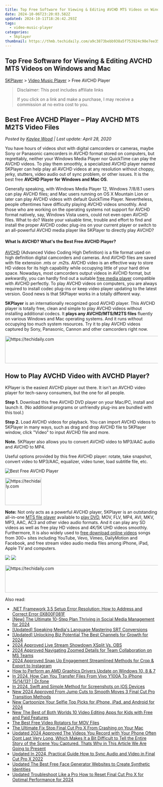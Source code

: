 ```yaml
---
title: Top Free Software for Viewing & Editing AVCHD MTS Videos on Windows and Mac
date: 2024-10-06T23:20:03.582Z
updated: 2024-10-11T18:26:42.293Z
tags:
  - video-music-player
categories:
  - 5kplayer
thumbnail: https://thmb.techidaily.com/a9c3873bebb938a5f753924c98e7ee35151095e5c892d2b6f8749d10330823cf.jpg
---
```


## Top Free Software for Viewing & Editing AVCHD MTS Videos on Windows and Mac

[5KPlayer](https://tools.techidaily.com/5kplayer/products/) \> [Video Music Player](https://tools.techidaily.com/5kplayer/video-music-player/) \> Free AVCHD Player

>  Disclaimer: This post includes affiliate links
>
>  If you click on a link and make a purchase, I may receive a commission at no extra cost to you.
>

## Best Free AVCHD Player – Play AVCHD MTS M2TS Video Files

 _Posted by [Kaylee Wood](https://www.quora.com/profile/Amanda-Hu-21) | Last update: April 28, 2020_

You have hours of videos shot with digital camcorders or cameras, maybe Sony or Panasonic camcorders in AVCHD format stored on computers, but regrettably, neither your Windows Media Player nor QuickTime can play the AVCHD videos. To play them smoothly, a specialized AVCHD player named 5KPlayer can help play all AVCHD videos at any resolution without choppy, jerky, stutters, video audio out of sync problem, or other issues. It is the best free **AVCHD Player for Windows and Mac OS**.

Generally speaking, with Windows Media Player 12, Windows 7/8/8.1 users can play AVCHD files; and Mac users running on OS X Mountain Lion or later can play AVCHD videos with default QuickTime Player. Nevertheless, people oftentimes have difficulty playing AVCHD videos smoothly. And those who are working on the operating systems not support for AVCHD format natively, say, Windows Vista users, could not even open AVCHD files. What to do? Waste your valuable time, trouble and effort to find and install the proper AVCHD codec plug-ins on your current player or switch to an all-powerful AVCHD media player like 5KPlayer to directly play AVCHD?

#### **What Is AVCHD? What's the Best Free AVCHD Player?**

[AVCHD](http://en.wikipedia.org/wiki/AVCHD) (Advanced Video Coding High Definition) is a file format used on high definition digital camcorders and cameras. And AVCHD files are saved with file extension .mts or .m2ts. AVCHD video is an effective way to store HD videos for its high capability while occupying little of your hard drive space. Nowadays, most camcorders output videos in AVCHD format, but awkwardly, you can hardly find out a suitable [free media player](https://tools.techidaily.com/5kplayer/video-music-player/) compatible with AVCHD perfectly. To play AVCHD videos on computers, you are always required to install codec plug-ins or keep video player updating to the latest version. Good news is that 5KPlayer works in a totally different way.

**5KPlayer** is an internationally recognized good AVCHD player. This AVCHD player is totally free, clean and simple to play AVCHD videos without installing additional codecs. It **plays any AVCHD/MTS/M2TS files** fluently on various Windows and Mac operating systems. And it runs without occupying too much system resources. Try it to play AVCHD videos captured by Sony, Panasonic, Cannon and other camcorders right now.

<!-- affiliate ads begin -->
<a href="https://ephamedtechinc.pxf.io/c/5597632/2137227/26400" target="_top" id="2137227">
  <img src="//a.impactradius-go.com/display-ad/26400-2137227" border="0" alt="https://techidaily.com" width="728" height="90"/>
</a>
<img height="0" width="0" src="https://ephamedtechinc.pxf.io/i/5597632/2137227/26400" style="position:absolute;visibility:hidden;" border="0" />
<!-- affiliate ads end -->

## How to Play AVCHD Video with AVCHD Player?

KPlayer is the easiest AVCHD player out there. It isn't an AVCHD video player for tech-savvy consumers, but the one for all people.

**Step 1.** Download this free AVCHD DVD player on your Mac/PC, install and launch it. (No additional programs or unfriendly plug-ins are bundled with this tool.)

**Step 2.** Load AVCHD videos for playback. You can import AVCHD videos to 5KPlayer in many ways, such as drag and drop AVCHD file to 5KPlayer window, click "Video" to input AVCHD file and more. 

**Note.** 5KPlayer also allows you to convert AVCHD video to MP3/AAC audio and AVCHD to MP4.

Useful options provided by this free AVCHD player: rotate, take snapshot, convert video to MP3/AAC, equalizer, video tuner, load subtitle file, etc.

![Best Free AVCHD Player](https://www.5kplayer.com/video-music-player/img/youtube-0119-01.png) 

<!-- affiliate ads begin -->
<a href="https://25home.pxf.io/c/5597632/2148635/16836" target="_top" id="2148635">
  <img src="//a.impactradius-go.com/display-ad/16836-2148635" border="0" alt="https://techidaily.com" width="120" height="90"/>
</a>
<img height="0" width="0" src="https://25home.pxf.io/i/5597632/2148635/16836" style="position:absolute;visibility:hidden;" border="0" />
<!-- affiliate ads end -->

**Note:** Not only acts as a powerful AVCHD player, 5KPlayer is an outstanding all-in-one [MTS file player](https://tools.techidaily.com/5kplayer/video-music-player/) available to [play DVD](https://tools.techidaily.com/5kplayer/video-music-player/), MOV, FLV, MP4, AVI, MKV, MP3, AAC, AC3 and other video audio formats. And it can play any SD videos as well as free play HD videos and 4K/5K UHD videos smoothly. Furthermore, It is also widely used to [free download online videos](https://tools.techidaily.com/5kplayer/youtube-download/) songs from 300+ sites including YouTube, Vevo, Vimeo, DailyMotion and Facebook, and free stream video audio media files among iPhone, iPad, Apple TV and computers.

[![](https://www.5kplayer.com/video-music-player/../button/freedownbackwin.png)](https://tools.techidaily.com/5kplayer/products/) [![](https://www.5kplayer.com/video-music-player/../button/freedownbackmac.png)](https://tools.techidaily.com/5kplayer/products/)

<!-- affiliate ads begin -->
<a href="https://aligracehair.sjv.io/c/5597632/1997695/19272" target="_top" id="1997695">
  <img src="//a.impactradius-go.com/display-ad/19272-1997695" border="0" alt="https://techidaily.com" width="728" height="90"/>
</a>
<img height="0" width="0" src="https://aligracehair.sjv.io/i/5597632/1997695/19272" style="position:absolute;visibility:hidden;" border="0" />
<!-- affiliate ads end -->

<ins class="adsbygoogle"
     style="display:block"
     data-ad-format="autorelaxed"
     data-ad-client="ca-pub-7571918770474297"
     data-ad-slot="1223367746"></ins>

<ins class="adsbygoogle"
     style="display:block"
     data-ad-client="ca-pub-7571918770474297"
     data-ad-slot="8358498916"
     data-ad-format="auto"
     data-full-width-responsive="true"></ins>

<span class="atpl-alsoreadstyle">Also read:</span>
<div><ul>
<li><a href="https://common-error.techidaily.com/net-framework-35-setup-error-resolution-how-to-address-and-correct-error-0x800f081f/"><u>.NET Framework 3.5 Setup Error Resolution: How to Address and Correct Error 0X800F081F</u></a></li>
<li><a href="https://fox-glue.techidaily.com/new-the-ultimate-10-step-plan-thriving-in-social-media-management-for-2024/"><u>[New] The Ultimate 10-Step Plan Thriving in Social Media Management for 2024</u></a></li>
<li><a href="https://fox-helps.techidaily.com/updated-speaking-medias-language-mastering-srt-conversions/"><u>[Updated] Speaking Media's Language Mastering SRT Conversions</u></a></li>
<li><a href="https://youtube-tips.techidaily.com/ed-unlocking-biz-potential-the-best-channels-for-growth-for-2024/"><u>[Updated] Unlocking Biz Potential The Best Channels for Growth for 2024</u></a></li>
<li><a href="https://extra-approaches.techidaily.com/2024-approved-live-stream-showdown-xsplit-vs-obs/"><u>2024 Approved Live Stream Showdown XSplit Vs. OBS</u></a></li>
<li><a href="https://extra-support.techidaily.com/2024-approved-navigating-zoomed-details-for-team-collaboration-on-ms-teams/"><u>2024 Approved Navigating Zoomed Details for Team Collaboration on MS Teams</u></a></li>
<li><a href="https://instagram-clips.techidaily.com/2024-approved-snap-up-engagement-streamlined-methods-for-crop-and-export-to-instagram/"><u>2024 Approved Snap Up Engagement Streamlined Methods for Crop & Export to Instagram</u></a></li>
<li><a href="https://win-dash.techidaily.com/how-to-perform-an-amd-graphics-drivers-update-on-windows-10-8-and-7/"><u>How to Perform an AMD Graphics Drivers Update on Windows 10, 8 & 7</u></a></li>
<li><a href="https://android-transfer.techidaily.com/in-2024-how-can-you-transfer-files-from-vivo-y100a-to-iphone-151413-drfone-by-drfone-transfer-from-android-transfer-from-android/"><u>In 2024, How Can You Transfer Files From Vivo Y100A To iPhone 15/14/13? | Dr.fone</u></a></li>
<li><a href="https://screen-capture.techidaily.com/in-2024-swift-and-simple-method-for-screenshots-on-ios-devices/"><u>In 2024, Swift and Simple Method for Screenshots on IOS Devices</u></a></li>
<li><a href="https://video-ai-editor.techidaily.com/new-2024-approved-from-jump-cuts-to-smooth-moves-3-final-cut-pro-transition-methods/"><u>New 2024 Approved From Jump Cuts to Smooth Moves 3 Final Cut Pro Transition Methods</u></a></li>
<li><a href="https://video-ai-editor.techidaily.com/new-cartoonize-your-selfie-top-picks-for-iphone-ipad-and-android-for-2024/"><u>New Cartoonize Your Selfie Top Picks for iPhone, iPad, and Android for 2024</u></a></li>
<li><a href="https://video-ai-editor.techidaily.com/new-the-best-of-both-worlds-10-video-editing-apps-for-kids-with-free-and-paid-features/"><u>New The Best of Both Worlds 10 Video Editing Apps for Kids with Free and Paid Features</u></a></li>
<li><a href="https://video-ai-editor.techidaily.com/the-best-free-video-rotators-for-mov-files/"><u>The Best Free Video Rotators for MOV Files</u></a></li>
<li><a href="https://video-ai-editor.techidaily.com/the-ultimate-fix-stop-final-cut-pro-x-from-crashing-on-your-mac/"><u>The Ultimate Fix Stop Final Cut Pro X From Crashing on Your Mac</u></a></li>
<li><a href="https://video-ai-editor.techidaily.com/updated-2024-approved-the-videos-you-record-with-your-phone-often-dont-last-very-long-which-makes-it-a-bit-difficult-to-tell-the-entire-story-of-the-scene-y/"><u>Updated 2024 Approved The Videos You Record with Your Phone Often Dont Last Very Long, Which Makes It a Bit Difficult to Tell the Entire Story of the Scene You Captured. Thats Why in This Article We Are Going to Present</u></a></li>
<li><a href="https://video-ai-editor.techidaily.com/updated-in-2024-practical-guide-how-to-sync-audio-and-video-in-final-cut-pro-x-2022/"><u>Updated In 2024, Practical Guide How to Sync Audio and Video in Final Cut Pro X 2022</u></a></li>
<li><a href="https://video-ai-editor.techidaily.com/updated-the-best-free-face-generator-websites-to-create-synthetic-identities/"><u>Updated The Best Free Face Generator Websites to Create Synthetic Identities</u></a></li>
<li><a href="https://video-ai-editor.techidaily.com/updated-troubleshoot-like-a-pro-how-to-reset-final-cut-pro-x-for-optimal-performance-for-2024/"><u>Updated Troubleshoot Like a Pro How to Reset Final Cut Pro X for Optimal Performance for 2024</u></a></li>
</ul></div>

